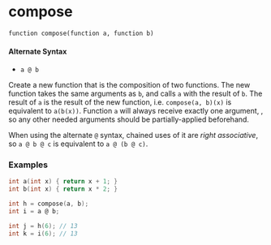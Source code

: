 # compose

`function compose(function a, function b)`

#### Alternate Syntax
* `a @ b`

Create a new function that is the composition of two functions. The new function
takes the same arguments as `b`, and calls `a` with the result of `b`. The
result of `a` is the result of the new function, i.e. `compose(a, b)(x)` is
equivalent to `a(b(x))`. Function `a` will always receive exactly one argument,
, so any other needed arguments should be partially-applied beforehand.

When using the alternate `@` syntax, chained uses of it are _right associative_,
so `a @ b @ c` is equivalent to `a @ (b @ c)`.

### Examples

```c
int a(int x) { return x + 1; }
int b(int x) { return x * 2; }

int h = compose(a, b);
int i = a @ b;

int j = h(6); // 13
int k = i(6); // 13
```
